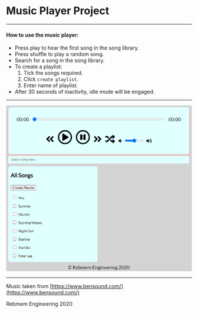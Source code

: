 # Music Player Project
______
#### How to use the music player:
- Press play to hear the first song in the song library.
- Press shuffle to play a random song.
- Search for a song in the song library.
- To create a playlist:
  1. Tick the songs required.
  2. Click `create playlist`.
  3. Enter name of playlist.
 - After 30 seconds of inactivity, idle mode will be engaged.

____

![alt tag](/FinalDesign.png)
_____
Music taken from [https://www.bensound.com/](https://www.bensound.com/)

Rebmem Engineering 2020